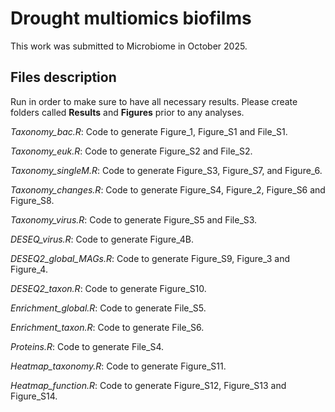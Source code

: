 # Drought multiomics biofilms

This work was submitted to Microbiome in October 2025.

## Files description
Run in order to make sure to have all necessary results. Please create folders called **Results** and **Figures** prior to any analyses.

*Taxonomy_bac.R*: Code to generate Figure_1, Figure_S1 and File_S1.

*Taxonomy_euk.R*: Code to generate Figure_S2 and File_S2.

*Taxonomy_singleM.R*: Code to generate Figure_S3, Figure_S7, and Figure_6.

*Taxonomy_changes.R*: Code to generate Figure_S4, Figure_2, Figure_S6 and Figure_S8.

*Taxonomy_virus.R*: Code to generate Figure_S5 and File_S3.

*DESEQ_virus.R*: Code to generate Figure_4B.

*DESEQ2_global_MAGs.R*: Code to generate Figure_S9, Figure_3 and Figure_4.

*DESEQ2_taxon.R*: Code to generate Figure_S10.

*Enrichment_global.R*: Code to generate File_S5.

*Enrichment_taxon.R*: Code to generate File_S6.

*Proteins.R*: Code to generate File_S4.

*Heatmap_taxonomy.R*: Code to generate Figure_S11.

*Heatmap_function.R*: Code to generate Figure_S12, Figure_S13 and Figure_S14.